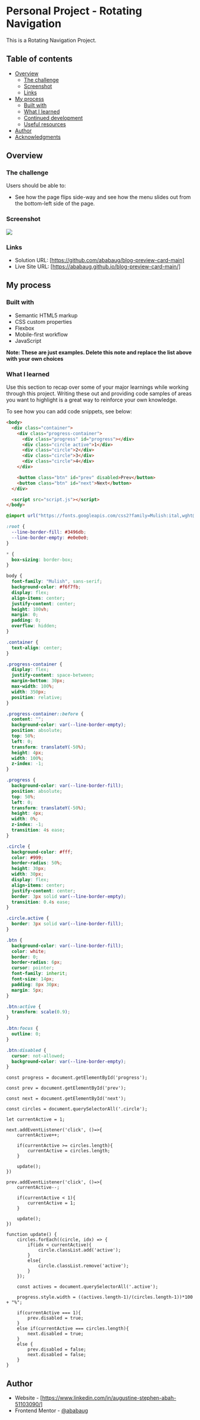 # Personal Project - Rotating Navigation

This is a Rotating Navigation Project.

## Table of contents

- [Overview](#overview)
  - [The challenge](#the-challenge)
  - [Screenshot](#screenshot)
  - [Links](#links)
- [My process](#my-process)
  - [Built with](#built-with)
  - [What I learned](#what-i-learned)
  - [Continued development](#continued-development)
  - [Useful resources](#useful-resources)
- [Author](#author)
- [Acknowledgments](#acknowledgments)

## Overview

### The challenge

Users should be able to:

- See how the page flips side-way and see how the menu slides out from the bottom-left side of the page.

### Screenshot

![](./screenshot.jpg)

### Links

- Solution URL: [https://github.com/ababaug/blog-preview-card-main]
- Live Site URL: [https://ababaug.github.io/blog-preview-card-main/]

## My process

### Built with

- Semantic HTML5 markup
- CSS custom properties
- Flexbox
- Mobile-first workflow
- JavaScript

**Note: These are just examples. Delete this note and replace the list above with your own choices**

### What I learned

Use this section to recap over some of your major learnings while working through this project. Writing these out and providing code samples of areas you want to highlight is a great way to reinforce your own knowledge.

To see how you can add code snippets, see below:

```html
<body>
  <div class="container">
    <div class="progress-container">
      <div class="progress" id="progress"></div>
      <div class="circle active">1</div>
      <div class="circle">2</div>
      <div class="circle">3</div>
      <div class="circle">4</div>
    </div>

    <button class="btn" id="prev" disabled>Prev</button>
    <button class="btn" id="next">Next</button>
  </div>

  <script src="script.js"></script>
</body>
```

```css
@import url("https://fonts.googleapis.com/css2?family=Mulish:ital,wght@0,200..1000;1,200..1000&display=swap");

:root {
  --line-border-fill: #3496db;
  --line-border-empty: #e0e0e0;
}

* {
  box-sizing: border-box;
}

body {
  font-family: "Mulish", sans-serif;
  background-color: #f6f7fb;
  display: flex;
  align-items: center;
  justify-content: center;
  height: 100vh;
  margin: 0;
  padding: 0;
  overflow: hidden;
}

.container {
  text-align: center;
}

.progress-container {
  display: flex;
  justify-content: space-between;
  margin-bottom: 30px;
  max-width: 100%;
  width: 350px;
  position: relative;
}

.progress-container::before {
  content: "";
  background-color: var(--line-border-empty);
  position: absolute;
  top: 50%;
  left: 0;
  transform: translateY(-50%);
  height: 4px;
  width: 100%;
  z-index: -1;
}

.progress {
  background-color: var(--line-border-fill);
  position: absolute;
  top: 50%;
  left: 0;
  transform: translateY(-50%);
  height: 4px;
  width: 0%;
  z-index: -1;
  transition: 4s ease;
}

.circle {
  background-color: #fff;
  color: #999;
  border-radius: 50%;
  height: 30px;
  width: 30px;
  display: flex;
  align-items: center;
  justify-content: center;
  border: 3px solid var(--line-border-empty);
  transition: 0.4s ease;
}

.circle.active {
  border: 3px solid var(--line-border-fill);
}

.btn {
  background-color: var(--line-border-fill);
  color: white;
  border: 0;
  border-radius: 6px;
  cursor: pointer;
  font-family: inherit;
  font-size: 14px;
  padding: 8px 30px;
  margin: 5px;
}

.btn:active {
  transform: scale(0.9);
}

.btn:focus {
  outline: 0;
}

.btn:disabled {
  cursor: not-allowed;
  background-color: var(--line-border-empty);
}
```

```JS
const progress = document.getElementById('progress');

const prev = document.getElementById('prev');

const next = document.getElementById('next');

const circles = document.querySelectorAll('.circle');

let currentActive = 1;

next.addEventListener('click', ()=>{
    currentActive++;

    if(currentActive >= circles.length){
        currentActive = circles.length;
    }

    update();
})

prev.addEventListener('click', ()=>{
    currentActive--;

    if(currentActive < 1){
        currentActive = 1;
    }

    update();
})

function update() {
    circles.forEach((circle, idx) => {
        if(idx < currentActive){
            circle.classList.add('active');
        }
        else{
            circle.classList.remove('active');
        }
    });

    const actives = document.querySelectorAll('.active');

    progress.style.width = ((actives.length-1)/(circles.length-1))*100 + "%";

    if(currentActive === 1){
        prev.disabled = true;
    }
    else if(currentActive === circles.length){
        next.disabled = true;
    }
    else {
        prev.disabled = false;
        next.disabled = false;
    }
}
```

## Author

- Website - [https://www.linkedin.com/in/augustine-stephen-abah-51103090/]
- Frontend Mentor - [@ababaug](https://www.frontendmentor.io/profile/ababaug)
